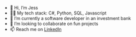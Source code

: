- 👋 Hi, I’m Jess
- 👩‍💻 My tech stack: C#, Python, SQL, Javascript
- 🌱 I’m currently a software developer in an investment bank
- 💞️ I’m looking to collaborate on fun projects
- 📫 Reach me on [LinkedIn](https://www.linkedin.com/in/caiqingyang)

<!---
JessicaCaiqingYang/JessicaCaiqingYang is a ✨ special ✨ repository because its `README.md` (this file) appears on your GitHub profile.
You can click the Preview link to take a look at your changes.
--->
